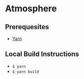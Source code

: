 # Atmosphere

## Prerequesites
* [Yarn](https://yarnpkg.com/)

## Local Build Instructions
* `$ yarn`
* `$ yarn build`
